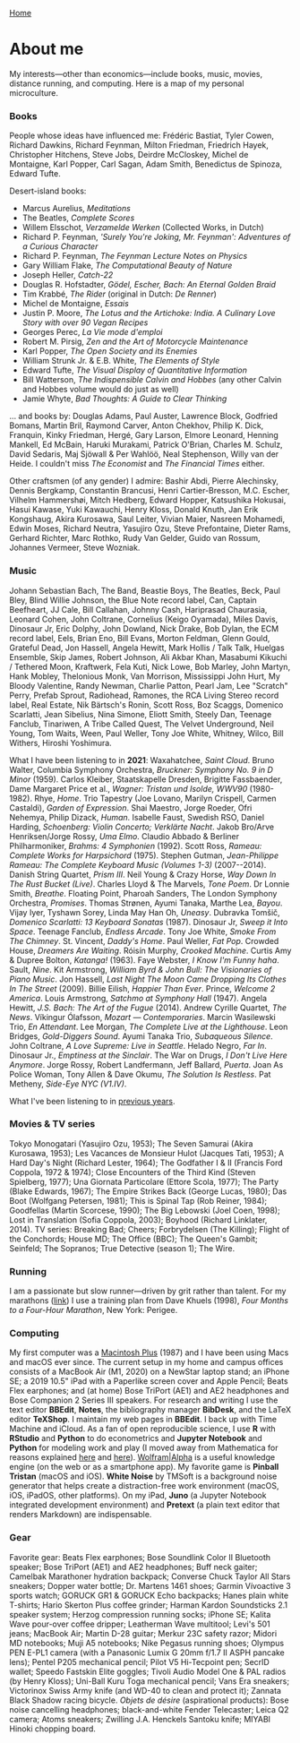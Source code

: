 [Home](index.html)

# About me
My interests&mdash;other than economics&mdash;include books, music, movies, distance running, and computing. Here is a map of my personal microculture. 

### Books
People whose ideas have influenced me: Fr&eacute;d&eacute;ric Bastiat, Tyler Cowen, Richard Dawkins, Richard Feynman, Milton Friedman, Friedrich Hayek, Christopher Hitchens, Steve Jobs, Deirdre McCloskey, Michel de Montaigne, Karl Popper, Carl Sagan, Adam Smith, Benedictus de Spinoza, Edward Tufte.

Desert-island books:
* Marcus Aurelius, *Meditations*
* The Beatles, *Complete Scores* 
* Willem Elsschot, *Verzamelde Werken* (Collected Works, in Dutch)
* Richard P. Feynman, *'Surely You're Joking, Mr. Feynman': Adventures of a Curious Character*
* Richard P. Feynman, *The Feynman Lecture Notes on Physics*
* Gary William Flake, *The Computational Beauty of Nature*
* Joseph Heller, *Catch-22*
* Douglas R. Hofstadter, *G&ouml;del, Escher, Bach: An Eternal Golden Braid*
* Tim Krabb&eacute;, *The Rider* (original in Dutch: *De Renner*)
* Michel de Montaigne, *Essais*
* Justin P. Moore, *The Lotus and the Artichoke: India. A Culinary Love Story with over 90 Vegan Recipes*
* Georges Perec, *La Vie mode d'emploi* <!-- (according to Donald Knuth "perhaps the greatest 20th century novel") -->
* Robert M. Pirsig, *Zen and the Art of Motorcycle Maintenance*
* Karl Popper, *The Open Society and its Enemies*
* William Strunk Jr. &amp; E.B. White, *The Elements of Style*
* Edward Tufte, *The Visual Display of Quantitative Information*
* Bill Watterson, *The Indispensible Calvin and Hobbes* (any other Calvin and Hobbes volume would do just as well)
* Jamie Whyte, *Bad Thoughts: A Guide to Clear Thinking* 

&hellip; and books by: Douglas Adams, Paul Auster, Lawrence Block, Godfried Bomans, Martin Bril, Raymond Carver, Anton Chekhov, Philip K. Dick, Franquin, Kinky Friedman, Herg&eacute;, Gary Larson, Elmore Leonard, Henning Mankell, Ed McBain, Haruki Murakami, Patrick O'Brian, Charles M. Schulz, David Sedaris, Maj Sj&ouml;wall &amp; Per Wahl&ouml;&ouml;, Neal Stephenson, Willy van der Heide. I couldn't miss *The Economist* and *The Financial Times* either.

Other craftsmen (of any gender) I admire: Bashir Abdi, Pierre Alechinsky, Dennis Bergkamp, Constantin Brancusi, Henri Cartier-Bresson, M.C. Escher, Vilhelm Hammersh&oslash;i, Mitch Hedberg, Edward Hopper, Katsushika Hokusai, Hasui Kawase, Yuki Kawauchi, Henry Kloss, Donald Knuth, Jan Erik Kongshaug, Akira Kurosawa, Saul Leiter, Vivian Maier, Nasreen Mohamedi, Edwin Moses, Richard Neutra, Yasujiro Ozu, Steve Prefontaine, Dieter Rams, Gerhard Richter, Marc Rothko, Rudy Van Gelder, Guido van Rossum, Johannes Vermeer, Steve Wozniak. 

### Music

Johann Sebastian Bach, The Band, Beastie Boys, The Beatles, Beck, Paul Bley, Blind Willie Johnson, the Blue Note record label, Can, Captain Beefheart, JJ Cale, Bill Callahan, Johnny Cash, Hariprasad Chaurasia, Leonard Cohen, John Coltrane, Cornelius (Keigo Oyamada), Miles Davis, Dinosaur Jr, Eric Dolphy, John Dowland, Nick Drake, Bob Dylan, the ECM record label, Eels, Brian Eno, Bill Evans, Morton Feldman, Glenn Gould, Grateful Dead, Jon Hassell, Angela Hewitt, Mark Hollis / Talk Talk, Huelgas Ensemble, Skip James, Robert Johnson, Ali Akbar Khan, Masabumi Kikuchi / Tethered Moon, Kraftwerk, Fela Kuti, Nick Lowe, Bob Marley, John Martyn, Hank Mobley, Thelonious Monk, Van Morrison, Mississippi John Hurt, My Bloody Valentine, Randy Newman, Charlie Patton, Pearl Jam, Lee "Scratch" Perry, Prefab Sprout, Radiohead, Ramones, the RCA Living Stereo record label, Real Estate, Nik B&auml;rtsch's Ronin, Scott Ross, Boz Scaggs, Domenico Scarlatti, Jean Sibelius, Nina Simone, Eliott Smith, Steely Dan, Teenage Fanclub, Tinariwen, A Tribe Called Quest, The Velvet Underground, Neil Young, Tom Waits, Ween, Paul Weller, Tony Joe White, Whitney, Wilco, Bill Withers, Hiroshi Yoshimura. 

What I have been listening to in **2021**: Waxahatchee, *Saint Cloud*. Bruno Walter, Columbia Symphony Orchestra, *Bruckner: Symphony No. 9 in D Minor* (1959). Carlos Kleiber, Staatskapelle Dresden, Brigitte Fassbaender, Dame Margaret Price et al., *Wagner: Tristan und Isolde, WWV90* (1980-1982). Rhye, *Home*. Trio Tapestry (Joe Lovano, Marilyn Crispell, Carmen Castaldi), *Garden of Expression*. Shai Maestro, Jorge Roeder, Ofri Nehemya, Philip Dizack, *Human*. Isabelle Faust, Swedish RSO, Daniel Harding, *Schoenberg: Violin Concerto; Verkl&auml;rte Nacht*. Jakob Bro/Arve Henriksen/Jorge Rossy, *Uma Elmo*. Claudio Abbado &amp; Berliner Philharmoniker, *Brahms: 4 Symphonien* (1992). Scott Ross, *Rameau: Complete Works for Harpsichord* (1975). Stephen Gutman, *Jean-Philippe Rameau: The Complete Keyboard Music (Volumes 1-3)* (2007--2014). Danish String Quartet, *Prism III*. Neil Young &amp; Crazy Horse, *Way Down In The Rust Bucket (Live)*. Charles Lloyd &amp; The Marvels,  *Tone Poem*. Dr Lonnie Smith, *Breathe*. Floating Point, Pharoah Sanders, The London Symphony Orchestra, *Promises*. Thomas Str&oslash;nen, Ayumi Tanaka, Marthe Lea,  *Bayou*. Vijay Iyer, Tyshawn Sorey, Linda May Han Oh, *Uneasy*. Dubravka Tom&#353;i&#269;, *Domenico Scarlatti: 13 Keyboard Sonatas* (1987).  Dinosaur Jr,  *Sweep it Into Space*. Teenage Fanclub, *Endless Arcade*. Tony Joe White,  *Smoke From The Chimney*. St. Vincent, *Daddy's Home*. Paul Weller, *Fat Pop*. Crowded House, *Dreamers Are Waiting*. R&oacute;is&iacute;n Murphy, *Crooked Machine*. Curtis Amy &amp; Dupree Bolton, *Katanga!* (1963). Faye Webster, *I Know I'm Funny haha*. Sault, *Nine*. Kit Armstrong, *William Byrd &amp; John Bull: The Visionaries of Piano Music*.  Jon Hassell, *Last Night The Moon Came Dropping Its Clothes In The Street* (2009). Billie Eilish,  *Happier Than Ever*. Prince, *Welcome 2 America*. Louis Armstrong,  *Satchmo at Symphony Hall* (1947). Angela Hewitt, *J.S. Bach: The Art of the Fugue* (2014). Andrew Cyrille Quartet, *The News*. V&iacute;kingur &Oacute;lafsson, *Mozart &mdash; Contemporaries*. Marcin Wasilewski Trio, *En Attendant*. Lee Morgan, *The Complete Live at the Lighthouse*. Leon Bridges, *Gold-Diggers Sound*. Ayumi Tanaka Trio, *Subaqueous Silence*. John Coltrane, *A Love Supreme: Live in Seattle*. Helado Negro, *Far In*. Dinosaur Jr., *Emptiness at the Sinclair*. The War on Drugs, *I Don't Live Here Anymore*. Jorge Rossy, Robert Landfermann, Jeff Ballard, *Puerta*. Joan As Police Woman, Tony Allen &amp; Dave Okumu, *The Solution Is Restless*. Pat Metheny, *Side-Eye NYC (V1.IV)*.

What I've been listening to in [previous years](favorite-albums.html).

### Movies &amp; TV series
Tokyo Monogatari (Yasujiro Ozu, 1953); The Seven Samurai (Akira Kurosawa, 1953); Les Vacances de Monsieur Hulot (Jacques Tati, 1953); A Hard Day's Night (Richard Lester, 1964); The Godfather I &amp; II (Francis Ford Coppola, 1972 &amp; 1974); Close Encounters of the Third Kind (Steven Spielberg, 1977); Una Giornata Particolare (Ettore Scola, 1977); The Party (Blake Edwards, 1967); The Empire Strikes Back (George Lucas, 1980); Das Boot (Wolfgang Petersen, 1981); This is Spinal Tap (Rob Reiner, 1984); Goodfellas (Martin Scorcese, 1990); The Big Lebowski (Joel Coen, 1998); Lost in Translation (Sofia Coppola, 2003); Boyhood (Richard Linklater, 2014). TV series: Breaking Bad; Cheers; Forbrydelsen (The Killing); Flight of the Conchords; House MD; The Office (BBC); The Queen's Gambit; Seinfeld; The Sopranos; True Detective (season 1); The Wire.

### Running
I am a passionate but slow runner&mdash;driven by grit rather than talent. For my marathons ([link](marathon.html)) I use a training plan from Dave Khuels (1998), *Four Months to a Four-Hour Marathon*, New York: Perigee.

### Computing
My first computer was a [Macintosh Plus](https://everymac.com/systems/apple/mac_classic/specs/mac_plus.html) (1987) and I have been using Macs and macOS ever since. The current setup in my home and campus offices consists of a MacBook Air (M1, 2020) on a NewStar laptop stand; an iPhone SE; a 2019 10.5" iPad with a Paperlike screen cover and Apple Pencil; Beats Flex earphones; and (at home) Bose TriPort (AE1) and AE2 headphones and Bose Companion 2 Series III speakers. For research and writing I use the text editor **BBEdit**, **Notes**, the bibliography manager **BibDesk**, and the LaTeX editor **TeXShop**. I maintain my web pages in **BBEdit**. I back up with Time Machine and iCloud. As a fan of open reproducible science, I use **R** with **RStudio** and **Python** to do econometrics and **Jupyter Notebook** and **Python** for modeling work and play (I moved away from Mathematica for reasons explained [here](https://paulromer.net/jupyter-mathematica-and-the-future-of-the-research-paper) and [here](https://www.theatlantic.com/science/archive/2018/04/the-scientific-paper-is-obsolete/556676)). [Wolfram|Alpha](wolframalpha.com) is a useful knowledge engine (on the web or as a smartphone app). My favorite game is **Pinball Tristan** (macOS and iOS). **White Noise** by TMSoft is a background noise generator that helps create a distraction-free work environment (macOS, iOS, iPadOS, other platforms). On my iPad, **Juno** (a Jupyter Notebook 
integrated development environment) and **Pretext** (a plain text editor that renders Markdown) are indispensable. 
<!-- the original Harman Kardon Soundsticks 2.1 speaker system.   GoodNotes is a fine notetaking app for the iPad.  **SuperDuper!**  no longer works in MacOS 11 Big Sur. **Chess.com** and **tChess** are excellent iOS chess apps.  **Chill** by David Cheng is a minimalistic ... iA Writer is a minimalist plaintext editor that's great for distraction-free writing; it supports Markdown and has lots of other neat features. With some tweaks &mdash;set font to 11 pt Menlo, hide toolbar and Inspectors, use full screen mode&mdash; **Pages** too can be turned into a clutter-free text editor. My late-2011 MacBook Pro running Ubuntu (a Linux distribution) is still fast enough to get serious work done. -->

### Gear
Favorite gear: Beats Flex earphones; Bose Soundlink Color II Bluetooth speaker; Bose TriPort (AE1) and AE2 headphones; Buff neck gaiter; Camelbak Marathoner hydration backpack; Converse Chuck Taylor All Stars sneakers; Dopper water bottle; Dr. Martens 1461 shoes; Garmin V&iacute;voactive 3 sports watch; GORUCK GR1 &amp; GORUCK Echo backpacks; Hanes plain white T-shirts; Hario Skerton Plus coffee grinder; Harman Kardon Soundsticks 2.1 speaker system; Herzog compression running socks; iPhone SE; Kalita Wave pour-over coffee dripper; Leatherman Wave multitool; Levi's 501 jeans; MacBook Air; Martin D-28 guitar; Merkur 23C safety razor; Midori MD notebooks; Muji A5 notebooks; Nike Pegasus running shoes; Olympus PEN E-PL1 camera (with a Panasonic Lumix G 20mm f/1.7 II ASPH pancake lens); Pentel P205 mechanical pencil; Pilot V5 Hi-Tecpoint pen; SecrID wallet; Speedo Fastskin Elite goggles; Tivoli Audio Model One &amp; PAL radios (by Henry Kloss); Uni-Ball Kuru Toga mechanical pencil; Vans Era sneakers; Victorinox Swiss Army knife (and WD-40 to clean and protect it); Zannata Black Shadow racing bicycle. *Objets de d&eacute;sire* (aspirational products): Bose noise cancelling headphones; black-and-white Fender Telecaster; Leica Q2 camera; Atoms sneakers; Zwilling J.A. Henckels Santoku knife; MIYABI Hinoki chopping board.

<!-- no longer on the list: Field Notes notebooks; Leuchtturm1917 notebooks; Cambridge SoundWorks 2.1 speaker system (by Henry Kloss); ; GreenPan wok; North Face Microbyte Rucksack; Kaweco Sport fountain pen; Norta bicycle; iPod Shuffle; Leica M10 camera; Leuchtturm1917 Drehgriffel Nr. 1 pen; Allbirds sneakers; X-Socks running socks; -->

